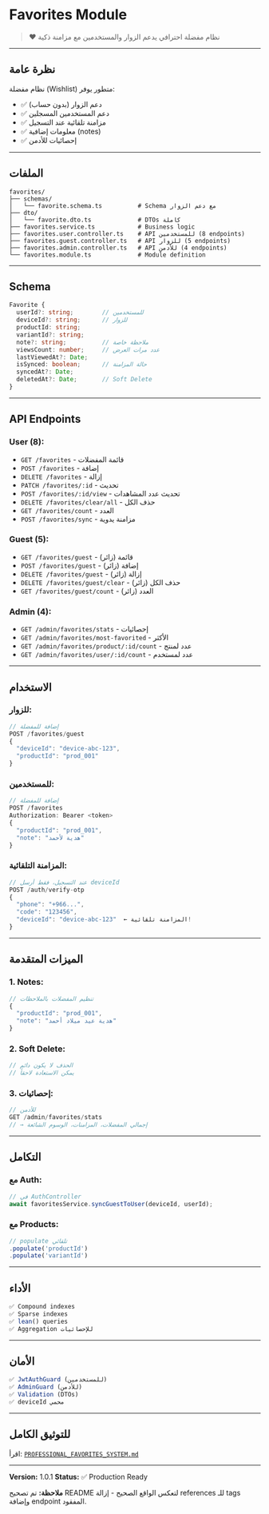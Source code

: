 # Favorites Module

> ❤️ نظام مفضلة احترافي يدعم الزوار والمستخدمين مع مزامنة ذكية

---

## نظرة عامة

نظام مفضلة (Wishlist) متطور يوفر:
- ✅ دعم الزوار (بدون حساب)
- ✅ دعم المستخدمين المسجلين
- ✅ مزامنة تلقائية عند التسجيل
- ✅ معلومات إضافية (notes)
- ✅ إحصائيات للأدمن

---

## الملفات

```
favorites/
├── schemas/
│   └── favorite.schema.ts          # Schema مع دعم الزوار
├── dto/
│   └── favorite.dto.ts             # DTOs كاملة
├── favorites.service.ts            # Business logic
├── favorites.user.controller.ts    # API للمستخدمين (8 endpoints)
├── favorites.guest.controller.ts   # API للزوار (5 endpoints)
├── favorites.admin.controller.ts   # API للأدمن (4 endpoints)
└── favorites.module.ts             # Module definition
```

---

## Schema

```typescript
Favorite {
  userId?: string;        // للمستخدمين
  deviceId?: string;      // للزوار
  productId: string;
  variantId?: string;
  note?: string;          // ملاحظة خاصة
  viewsCount: number;     // عدد مرات العرض
  lastViewedAt?: Date;
  isSynced: boolean;      // حالة المزامنة
  syncedAt?: Date;
  deletedAt?: Date;       // Soft Delete
}
```

---

## API Endpoints

### User (8):
- `GET /favorites` - قائمة المفضلات
- `POST /favorites` - إضافة
- `DELETE /favorites` - إزالة
- `PATCH /favorites/:id` - تحديث
- `POST /favorites/:id/view` - تحديث عدد المشاهدات
- `DELETE /favorites/clear/all` - حذف الكل
- `GET /favorites/count` - العدد
- `POST /favorites/sync` - مزامنة يدوية

### Guest (5):
- `GET /favorites/guest` - قائمة (زائر)
- `POST /favorites/guest` - إضافة (زائر)
- `DELETE /favorites/guest` - إزالة (زائر)
- `DELETE /favorites/guest/clear` - حذف الكل (زائر)
- `GET /favorites/guest/count` - العدد (زائر)

### Admin (4):
- `GET /admin/favorites/stats` - إحصائيات
- `GET /admin/favorites/most-favorited` - الأكثر
- `GET /admin/favorites/product/:id/count` - عدد لمنتج
- `GET /admin/favorites/user/:id/count` - عدد لمستخدم

---

## الاستخدام

### للزوار:

```typescript
// إضافة للمفضلة
POST /favorites/guest
{
  "deviceId": "device-abc-123",
  "productId": "prod_001"
}
```

### للمستخدمين:

```typescript
// إضافة للمفضلة
POST /favorites
Authorization: Bearer <token>
{
  "productId": "prod_001",
  "note": "هدية لأحمد"
}
```

### المزامنة التلقائية:

```typescript
// عند التسجيل، فقط أرسل deviceId
POST /auth/verify-otp
{
  "phone": "+966...",
  "code": "123456",
  "deviceId": "device-abc-123"  ← المزامنة تلقائية!
}
```

---

## الميزات المتقدمة

### 1. Notes:

```typescript
// تنظيم المفضلات بالملاحظات
{
  "productId": "prod_001",
  "note": "هدية عيد ميلاد أحمد"
}
```

### 2. Soft Delete:

```typescript
// الحذف لا يكون دائم
// يمكن الاستعادة لاحقاً
```

### 3. إحصائيات:

```typescript
// للأدمن
GET /admin/favorites/stats
// → إجمالي المفضلات، المزامنات، الوسوم الشائعة
```

---

## التكامل

### مع Auth:
```typescript
// في AuthController
await favoritesService.syncGuestToUser(deviceId, userId);
```

### مع Products:
```typescript
// populate تلقائي
.populate('productId')
.populate('variantId')
```

---

## الأداء

```typescript
✅ Compound indexes
✅ Sparse indexes
✅ lean() queries
✅ Aggregation للإحصائيات
```

---

## الأمان

```typescript
✅ JwtAuthGuard (للمستخدمين)
✅ AdminGuard (للأدمن)
✅ Validation (DTOs)
✅ deviceId محمي
```

---

## للتوثيق الكامل

اقرأ: [`PROFESSIONAL_FAVORITES_SYSTEM.md`](../../../PROFESSIONAL_FAVORITES_SYSTEM.md)

---

**Version:** 1.0.1
**Status:** ✅ Production Ready

**ملاحظة:** تم تصحيح README لتعكس الواقع الصحيح - إزالة references للـ tags وإضافة endpoint المفقود.

